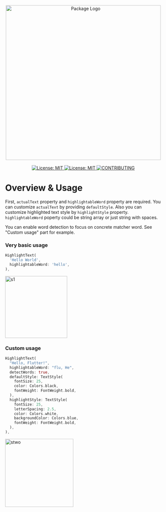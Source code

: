 <p align="center">
  <br>
 <img width="500" src="https://user-images.githubusercontent.com/59066341/129483451-4196e1bb-f094-4b3c-aefc-41d77aff8117.png" alt="Package Logo">
 <br>
  <br>
 <a href="https://github.com/theiskaa/field_suggestion">
   <img src="https://img.shields.io/badge/Special%20Made%20for-FieldSuggestion-blue" alt="License: MIT"/>
 </a>
 <a href="https://github.com/theiskaa/highlightable-text/blob/main/LICENSE">
   <img src="https://img.shields.io/badge/License-MIT-red.svg" alt="License: MIT"/>
 </a>
 <a href="https://github.com/theiskaa/highlightable-text/blob/main/CONTRIBUTING.md">
   <img src="https://img.shields.io/badge/Contributions-Welcome-brightgreen" alt="CONTRIBUTING"/>
 </a>

</p>

# Overview & Usage

First, `actualText` property and `highlightableWord` property are required.
You can customize `actualText` by providing `defaultStyle`. Also you can customize highlighted text style by `highlightStyle` property.
`highlightableWord` poperty could be string array or just string with spaces. 

You can enable word detection to focus on concrete matcher word. See "Custom usage" part for example.

### Very basic usage

```dart
HighlightText(
  'Hello World',
  highlightableWord: 'hello',
),
```

<img width="200" alt="s1" src="https://user-images.githubusercontent.com/59066341/129080679-bfb97d11-93c5-4258-b271-0e0918e3bc22.png">

### Custom usage

```dart     
HighlightText(
  "Hello, Flutter!",
  highlightableWord: "flu, He",
  detectWords: true,
  defaultStyle: TextStyle(
    fontSize: 25,
    color: Colors.black,
    fontWeight: FontWeight.bold,
  ),
  highlightStyle: TextStyle(
    fontSize: 25,
    letterSpacing: 2.5,
    color: Colors.white,
    backgroundColor: Colors.blue,
    fontWeight: FontWeight.bold,
  ),
),
```

<img width="220" alt="stwo" src="https://user-images.githubusercontent.com/59066341/129483513-c379f0d6-d5ba-43e1-a2d7-0722aeb5dafa.png">
